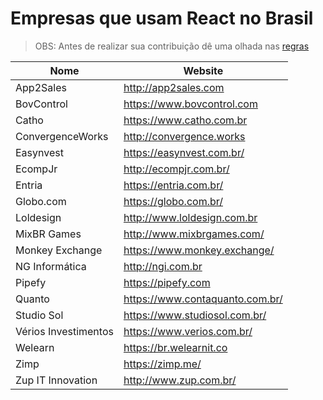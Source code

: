 # Empresas que usam React no Brasil

> OBS: Antes de realizar sua contribuição dê uma olhada nas [regras](https://github.com/react-brasil/empresas-que-usam-react-no-brasil/blob/master/CONTRIBUTING.md)

Nome | Website
------------ | -------
App2Sales | http://app2sales.com
BovControl | https://www.bovcontrol.com
Catho   | https://www.catho.com.br
ConvergenceWorks | http://convergence.works
Easynvest | https://easynvest.com.br/
EcompJr | http://ecompjr.com.br/
Entria | https://entria.com.br/
Globo.com | https://globo.com.br/
Loldesign | http://www.loldesign.com.br
MixBR Games | http://www.mixbrgames.com/
Monkey Exchange | https://www.monkey.exchange/
NG Informática | http://ngi.com.br
Pipefy | https://pipefy.com
Quanto | https://www.contaquanto.com.br/
Studio Sol | https://www.studiosol.com.br/
Vérios Investimentos | https://www.verios.com.br/
Welearn | https://br.welearnit.co
Zimp | https://zimp.me/
Zup IT Innovation | http://www.zup.com.br/
